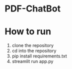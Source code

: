 # PDF-ChatBot

# How to run
1. clone the repository
2. cd into the repository
3. pip install requirements.txt
4. streamlit run app.py
